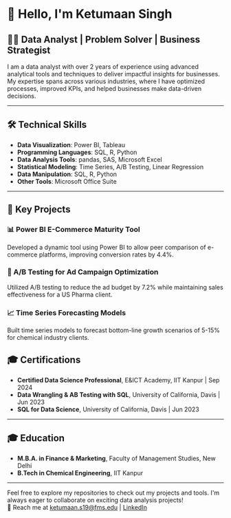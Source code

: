 
# 👋 Hello, I'm Ketumaan Singh

## 🧑‍💻 Data Analyst | Problem Solver | Business Strategist

I am a data analyst with over 2 years of experience using advanced analytical tools and techniques to deliver impactful insights for businesses. My expertise spans across various industries, where I have optimized processes, improved KPIs, and helped businesses make data-driven decisions.

---

## 🛠️ Technical Skills

- **Data Visualization**: Power BI, Tableau
- **Programming Languages**: SQL, R, Python
- **Data Analysis Tools**: pandas, SAS, Microsoft Excel
- **Statistical Modeling**: Time Series, A/B Testing, Linear Regression
- **Data Manipulation**: SQL, R, Python
- **Other Tools**: Microsoft Office Suite

---

## 🌟 Key Projects

### 📊 Power BI E-Commerce Maturity Tool
Developed a dynamic tool using Power BI to allow peer comparison of e-commerce platforms, improving conversion rates by 4.4%.

### 🧪 A/B Testing for Ad Campaign Optimization
Utilized A/B testing to reduce the ad budget by 7.2% while maintaining sales effectiveness for a US Pharma client.

### 📈 Time Series Forecasting Models
Built time series models to forecast bottom-line growth scenarios of 5-15% for chemical industry clients.

## 🎓 Certifications

- **Certified Data Science Professional**, E&ICT Academy, IIT Kanpur | Sep 2024
- **Data Wrangling & AB Testing with SQL**, University of California, Davis | Jun 2023
- **SQL for Data Science**, University of California, Davis | Jun 2023

---

## 🎓 Education

- **M.B.A. in Finance & Marketing**, Faculty of Management Studies, New Delhi
- **B.Tech in Chemical Engineering**, IIT Kanpur

---

Feel free to explore my repositories to check out my projects and tools. I'm always eager to collaborate on exciting data analysis projects!  
📧 Reach me at ketumaan.s19@fms.edu | [LinkedIn](https://www.linkedin.com/in/ketumaansingh)

